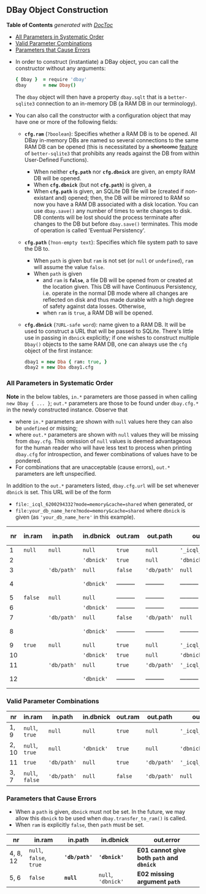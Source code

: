
## DBay Object Construction

<!-- START doctoc generated TOC please keep comment here to allow auto update -->
<!-- DON'T EDIT THIS SECTION, INSTEAD RE-RUN doctoc TO UPDATE -->
**Table of Contents**  *generated with [DocToc](https://github.com/thlorenz/doctoc)*

- [All Parameters in Systematic Order](#all-parameters-in-systematic-order)
- [Valid Parameter Combinations](#valid-parameter-combinations)
- [Parameters that Cause Errors](#parameters-that-cause-errors)

<!-- END doctoc generated TOC please keep comment here to allow auto update -->

* In order to construct (instantiate) a DBay object, you can call the constructor without any arguments:

  ```coffee
  { Dbay }  = require 'dbay'
  dbay      = new Dbay()
  ```

  The `dbay` object will then have a property `dbay.sqlt` that is a `better-sqlite3` connection to an
  in-memory DB (a RAM DB in our terminology).

* You can also call the constructor with a configuration object that may have one or more of the following
  fields:

  * **`cfg.ram`** (`?boolean`): Specifies whether a RAM DB is to be opened. All DBay in-memory DBs are named
    so several connections to the same RAM DB can be opened (this is necessitated by a <del>shortcome</del>
    <ins>feature</ins> of `better-sqlite3` that prohibits any reads against the DB from within User-Defined
    Functions).

    * When neither **`cfg.path`** nor **`cfg.dbnick`** are given, an empty RAM DB will be opened.
    * When **`cfg.dbnick`** (but not **`cfg.path`**) is given, a
    * When **`cfg.path`** is given, an SQLite DB file will be (created if non-existant and) opened; then,
      the DB will be mirrored to RAM so now you have a RAM DB associated with a disk location. You can use
      `dbay.save()` any number of times to write changes to disk. DB contents will be lost should the
      process terminate after changes to the DB but before `dbay.save()` terminates. This mode of operation
      is called 'Eventual Persistency'.

  * **`cfg.path`** (`?non-empty text`): Specifies which file system path to save the DB to.
    * When `path` is given but `ram` is not set (or `null` or `undefined`), `ram` will assume the value
      `false`.
    * When `path` is given
      * and `ram` is **`false`**, a file DB will be opened from or created at the location given. This DB
        will have Continuous Persistency, i.e. operate in the normal DB mode where all changes are reflected
        on disk and thus made durable with a high degree of safety against data losses. Otherwise,
      * when `ram` is `true`, a RAM DB will be opened.

  * **`cfg.dbnick`** (`?URL-safe word`): name given to a RAM DB. It will be used to construct a URL that
    will be passed to SQLite. There's little use in passing in `dbnick` explicitly; if one wishes to
    construct multiple `Dbay()` objects to the same RAM DB, one can always use the `cfg` object of the first
    instance:

    ```coffee
    dbay1 = new Dba { ram: true, }
    dbay2 = new Dba dbay1.cfg
    ```

### All Parameters in Systematic Order

**Note** in the below tables, `in.*` parameters are those passed in when calling `new Dbay { ... }`; `out.*`
parameters are those to be found under `dbay.cfg.*` in the newly constructed instance. Observe that

* where `in.*` parameters are shown with `null` values here they can also be `undefined` or missing;
* where `out.*` parameters are shown with `null` values they will be missing from `dbay.cfg`. This omission
  of `null` values is deemed advantageous for the human reader who will have less text to process when
  printing `dbay.cfg` for introspection, and fewer combinations of values have to be pondered.
* For combinations that are unacceptable (cause errors), `out.*` parameters are left unspecified.

In addition to the `out.*` parameters listed, `dbay.cfg.url` will be set whenever `dbnick` is set. This URL
will be of the form
* `file:_icql_6200294332?mode=memory&cache=shared` when generated, or
* `file:your_db_name_here?mode=memory&cache=shared` where `dbnick` is given (as `'your_db_name_here'` in
  this example).



|  nr |  in.ram |   in.path   | in.dbnick  | out.ram |   out.path  |      out.dbnick      | out.persistency | out.error | same as  |
| --- | ------- | ----------- | ---------- | ------- | ----------- | -------------------- | --------------- | --------- | -------- |
|   1 | `null`  | `null`      | `null`     | `true`  | `null`      | `'_icql_6200294332'` | none            | ———       | 1, 9     |
|   2 |         |             | `'dbnick'` | `true`  | `null`      | `'dbnick'`           | none            | ———       | 2, 10    |
|   3 |         | `'db/path'` | `null`     | `false` | `'db/path'` | `null`               | continuous      | ———       | 3, 7     |
|   4 |         |             | `'dbnick'` | ———     | ———         | ———                  | ———             | **E01**   | 4, 8, 12 |
|   5 | `false` | `null`      | `null`     | ———     | ———         | ———                  | ———             | **E02**   | 5, 6     |
|   6 |         |             | `'dbnick'` | ———     | ———         | ———                  | ———             | **E02**   | 5, 6     |
|   7 |         | `'db/path'` | `null`     | `false` | `'db/path'` | `null`               | continuous      | ———       | 3, 7     |
|   8 |         |             | `'dbnick'` | ———     | ———         | ———                  | ———             | **E01**   | 4, 8, 12 |
|   9 | `true`  | `null`      | `null`     | `true`  | `null`      | `'_icql_6200294332'` | none            | ———       | 1, 9     |
|  10 |         |             | `'dbnick'` | `true`  | `null`      | `'dbnick'`           | none            | ———       | 2, 10    |
|  11 |         | `'db/path'` | `null`     | `true`  | `'db/path'` | `'_icql_6200294332'` | eventual        | ———       | ———      |
|  12 |         |             | `'dbnick'` | ———     | ———         | ———                  | none            | **E01**   | 4, 8, 12 |



### Valid Parameter Combinations

|   nr  |      in.ram     |   in.path   | in.dbnick  | out.ram |   out.path  |      out.dbnick      | out.persistency |
| ----- | --------------- | ----------- | ---------- | ------- | ----------- | -------------------- | --------------- |
| 1, 9  | `null`, `true`  | `null`      | `null`     | `true`  | `null`      | `'_icql_6200294332'` | none            |
| 2, 10 | `null`, `true`  | `null`      | `'dbnick'` | `true`  | `null`      | `'dbnick'`           | none            |
| 11    | `true`          | `'db/path'` | `null`     | `true`  | `'db/path'` | `'_icql_6200294332'` | eventual        |
| 3, 7  | `null`, `false` | `'db/path'` | `null`     | `false` | `'db/path'` | `null`               | continuous      |


### Parameters that Cause Errors

* When a `path` is given, `dbnick` must not be set. In the future, we may allow this `dbnick` to be used when
  `dbay.transfer_to_ram()` is called.
* When `ram` is explicitly `false`, then `path` must be set.

|    nr    |          in.ram         |     in.path     |     in.dbnick      |                  out.error                   |
|----------|-------------------------|-----------------|--------------------|----------------------------------------------|
| 4, 8, 12 | `null`, `false`, `true` | **`'db/path'`** | **`'dbnick'`**     | **E01 cannot give both `path` and `dbnick`** |
| 5, 6     | `false`                 | **`null`**      | `null`, `'dbnick'` | **E02 missing argument `path`**              |









